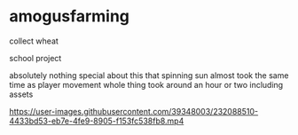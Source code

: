 # amogusfarming
 collect wheat

school project

absolutely nothing special about this
that spinning sun almost took the same time as player movement
whole thing took around an hour or two including assets


https://user-images.githubusercontent.com/39348003/232088510-4433bd53-eb7e-4fe9-8905-f153fc538fb8.mp4

